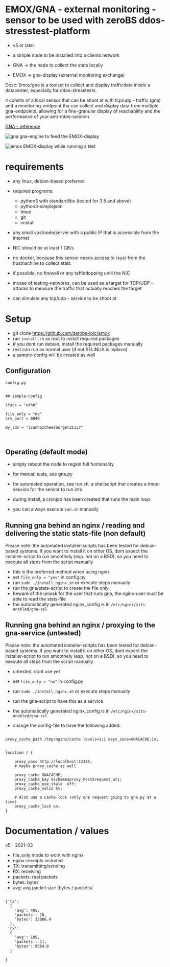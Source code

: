 # EMOX/GNA - external monitoring - sensor to be used with zeroBS ddos-stresstest-platform

- v5 or later

- a simple node to be installed into a clients network 
- GNA -> the node to collect the stats locally
- EMOX -> gna-display (external monitoring exchange)

Desc: Emox/gna is a toolset to collect and display trafficdata
inside a datacenter, especially for ddos-stresstests.

it consits of a local sensor that can be shoot at with tcp/udp - traffic
(gna) and a monitoring-endpoint tha can collect and display
data from multiple gna-endpoints, allowing for a fine-granular display
of reachability and the performance of your anti-ddos-solution



[GNA - reference](https://en.wikipedia.org/wiki/Gn%C3%A1_and_H%C3%B3fvarpnir)



![gna](imgs/gna.png)
gna-engine to feed the EMOX-display

![emox](imgs/emox-display.png)
EMOX-display while running a test


# requirements

- any linux, debian-based preferred
- required programs:
    - python3 with standardlibs (tested for 3.5 and above)
    - python3-simplejson 
    - tmux
    - git
    - vnstat
  
- any small vps/node/server with a public IP that is accessible from the internet
- NIC should be at least 1 GB/s
- no docker, because this sensor needs access to /sys/ from the hostnachine to collect stats
- if possible, no firewall or any tafficdopping until the NIC
- incase of testing-networks, can be used as a target for TCP/UDP - attacks
  to measure the traffic that actually reaches the target
- can simulate any tcp/udp - service to be shoot at


# Setup

- git clone https://github.com/zerobs-loic/emox
- run `install.sh` as root to install required packages
- if you dont run debian, install the required packages manually
- rest can run as normal user (if not SELINUX is inplace)
- a sample-config will be created as well



## Configuration

`config.py`

~~~~

## sample-config

iface = "eth0"

file_only = "no"
srv_port = 6040

my_idx = "icanhazcheesburgerZ1337"



~~~~

## Operating (default mode)

- simply reboot the node to regain full funtionality

- for manual tests, see gna.py

- for automated operation, see run.sh, a shellscript 
  that creates a tmux-session for the sensor to run into 

- during install, a cronjob has been created that runs the main loop

- you can always execute `run.sh` manually


## Running gna behind an nginx / reading and delivering the static stats-file (non default)


Please note: the automated installer-scripts has been tested for
debian-based systems. If you want to install it on other
OS, dont expect the installer-script to run smoothely (esp.
not on a BSD), so you need to execute all steps from the script manually

 
- this is the preferred method when using nginx
- set `file_only = "yes"` in config.py
- run `sudo ./install_nginx.sh` or execute steps manually
- run the gna/stats-script to create the file only
- beware of the umask for the user that runs gna, the nginx-user must be able
  to read the stats-file
- the automatically generated nginx_config is in `/etc/nginx/sits-enabled/gna-ssl`


## Running gna behind an nginx / proxying to the gna-service (untested)


Please note: the automated installer-scripts has been tested for
debian-based systems. If you want to install it on other
OS, dont expect the installer-script to run smoothely (esp.
not on a BSD), so you need to execute all steps from the script manually

- untested, dont use yet
- set `file_only = "no"` in config.py
- run `sudo ./install_nginx.sh` or execute steps manually
- run the gna-script to have this as a service
- the automatically generated nginx_config is in `/etc/nginx/sits-enabled/gna-ssl`

- change the config-file to have the following added: 

~~~

proxy_cache_path /tmp/nginx/cache levels=1:1 keys_zone=GNACACHE:1m;


location / {

    proxy_pass http://localhost:12345; 
    # maybe proxy_cache as well
  
    proxy_cache GNACACHE;
    proxy_cache_key $scheme$proxy_host$request_uri;
    proxy_cache_use_stale  off;
    proxy_cache_valid 5s;

    # Also use a Cache lock (only one request going to gna.py at a time)
    proxy_cache_lock on;
}

~~~







# Documentation / values


v5 - 2021-03

- file_only mode to work with nginx 
- nginx-receipts included 
- TX: transmitting/sending
- RX: receiving
- packets: real packets
- bytes: bytes
- avg: avg packet size (bytes / packets(


~~~~

{'tx': 
  {
    'avg': 405, 
    'packets': 10, 
    'bytes': 33086.4
  }, 
 'rx': 
  {
    'avg': 105, 
    'packets': 11, 
    'bytes': 9584.0
  }

}

~~~~



